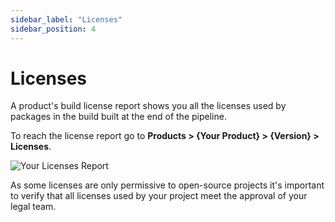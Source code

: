 ```yaml
---
sidebar_label: "Licenses"
sidebar_position: 4
---
```


# Licenses

A product's build license report shows you all the licenses used by packages in the build built at the end of the pipeline. 

To reach the license report go to **Products > {Your Product} > {Version} > Licenses**.

<img src='../../../../img/start/license-start.jpg' alt='Your Licenses Report'/>

As some licenses are only permissive to open-source projects it's important to verify that all licenses used by your project meet the approval of your legal team.
